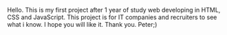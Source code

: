 Hello. This is my first project after 1 year of study web developing in HTML, CSS and JavaScript. This project is for IT companies and recruiters to see what i know. I hope you will like it. Thank you. Peter;)
